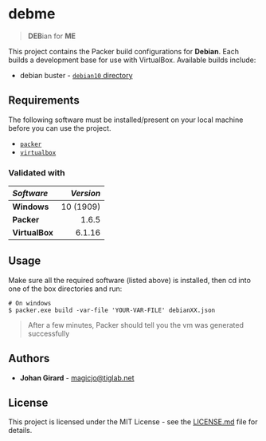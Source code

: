 # debme 

> **DEB**ian for **ME**

This project contains the Packer build configurations for **Debian**.
Each builds a development base for use with VirtualBox.
Available builds include:

- debian buster - [`debian10` directory](./debian10)

## Requirements

The following software must be installed/present on your local machine before you can use the project.

- [`packer`](https://www.packer.io/)
- [`virtualbox`](https://www.virtualbox.org/)

### Validated with

| *Software*    	| *Version* 	|
| :---              |          ---: |
| **Windows**    	| 10 (1909) 	|
| **Packer**     	| 1.6.5     	|
| **VirtualBox** 	| 6.1.16    	|

## Usage
Make sure all the required software (listed above) is installed, 
then cd into one of the box directories and run:

```shell
# On windows
$ packer.exe build -var-file 'YOUR-VAR-FILE' debianXX.json
```

> After a few minutes, Packer should tell you the vm was generated successfully

## Authors

- **Johan Girard** - magicjo@tiglab.net

## License

This project is licensed under the MIT License - see the
[LICENSE.md](./LICENSE.md) file for details.
